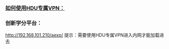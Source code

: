 ### [如何使用HDU专属VPN：](怎么使用杭电VPN？.pdf)
  
### 创新学分平台：
  http://192.168.101.210/aexp/
  提示：需要使用HDU专属VPN进入内网才能加载进去
